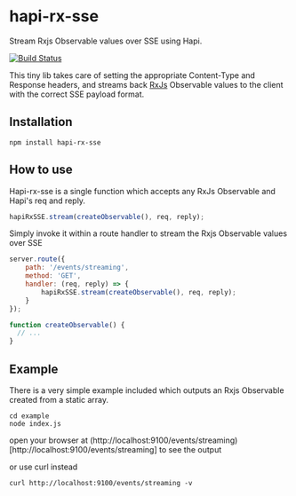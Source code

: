 # **hapi-rx-sse**

Stream Rxjs Observable values over SSE using Hapi. 
  
[![Build Status](https://travis-ci.org/kristofsajdak/hapi-rx-sse.svg?branch=master)](https://travis-ci.org/kristofsajdak/hapi-rx-sse)
  
This tiny lib takes care of setting the appropriate Content-Type and Response headers, 
and streams back [RxJs](https://github.com/Reactive-Extensions/RxJS) Observable values to the client with the correct SSE payload format.
  
## Installation

```
npm install hapi-rx-sse
```

## How to use

Hapi-rx-sse is a single function which accepts any RxJs Observable and Hapi's req and reply.  

```javascript
hapiRxSSE.stream(createObservable(), req, reply);
```

Simply invoke it within a route handler to stream the Rxjs Observable values over SSE

```javascript
server.route({
    path: '/events/streaming',
    method: 'GET',
    handler: (req, reply) => { 
        hapiRxSSE.stream(createObservable(), req, reply);
    }
});

function createObservable() {
  // ... 
}
```

## Example 

There is a very simple example included which outputs an Rxjs Observable created from a static array.

```
cd example
node index.js
```

open your browser at (http://localhost:9100/events/streaming)[http://localhost:9100/events/streaming] to see the output
 
or use curl instead
```
curl http://localhost:9100/events/streaming -v
```
 